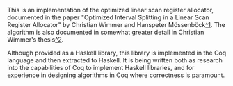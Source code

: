 This is an implementation of the optimized linear scan register allocator,
documented in the paper "Optimized Interval Splitting in a Linear Scan
Register Allocator" by Christian Wimmer and Hanspeter Mӧssenbӧck[^1](https://www.usenix.org/legacy/events/vee05/full_papers/p132-wimmer.pdf).  The
algorithm is also documented in somewhat greater detail in Christian Wimmer's
thesis[^2](http://www.christianwimmer.at/Publications/Wimmer04a/Wimmer04a.pdf).

Although provided as a Haskell library, this library is implemented in the Coq
language and then extracted to Haskell.  It is being written both as research
into the capabilities of Coq to implement Haskell libraries, and for
experience in designing algorithms in Coq where correctness is paramount.
